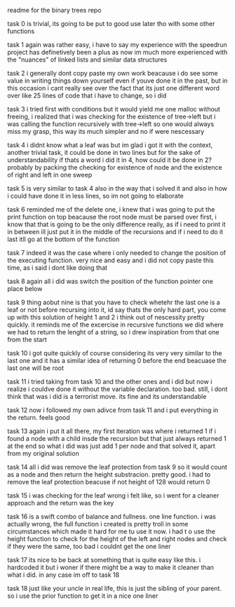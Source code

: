 readme for the binary trees repo

task 0 is trivial, its going to be put to good use later tho with some other functions

task 1 again was rather easy, i have to say my experience with the speedrun project has definetively been a plus as now im much more experienced with the "nuances" of linked lists and similar data structures

task 2 i generally dont copy paste my own work beacause i do see some value in writing things down yourself even if youve done it in the past, but in this occasion i cant really see over the fact that its just one different word over like 25 lines of code that i have to change, so i did

task 3 i tried first with conditions but it would yield me one malloc without freeing, i realized that i was checking for the existence of tree->left but i was calling the function recursively with tree->left so one would always miss my grasp, this way its much simpler and no if were nescessary

task 4 i didnt know what a leaf was but im glad i got it with the context, another trivial task, it could be done in two lines but for the sake of understandability if thats a word i did it in 4, how could it be done in 2? probably by packing the checking for existence of node and the existence of right and left in one sweep

task 5 is very similar to task 4 also in the way that i solved it and also in how i could have done it in less lines, so im not going to elaborate

task 6 reminded me of the delete one, i knew that i was going to put the print function on top beacause the root node must be parsed over first, i know that that is going to be the only difference really, as if i need to print it in between ill just put it in the middle of the recursions and if i need to do it last itll go at the bottom of the function

task 7 indeed it was the case where i only needed to change the position of the executing function. very nice and easy and i did not copy paste this time, as i said i dont like doing that

task 8 again all i did was switch the position of the function pointer one place below

task 9 thing aobut nine is that you have to check whetehr the last one is a leaf or not before recursing into it, id say thats the only hard part, you come up with this solution of height 1 and 2 i think out of nescessity pretty quickly. it reminds me of the excercise in recursive functions we did where we had to return the lenght of a string, so i drew inspiration from that one from the start

task 10 i got quite quickly of course considering its very very similar to the last one and it has a similar idea of returning 0 before the end beacuase the last one will be root

task 11 i tried taking from task 10 and the other ones and i did but now i realize i couldve done it without the variable declaration. too bad. still, i dont think that was i did is a terrorist move. its fine and its understandable

task 12 now i followed my own adivce from task 11 and i put everything in the return. feels good

task 13 again i put it all there, my first iteration was where i returned 1 if i found a node with a child insde the recursion but that just always returned 1 at the end so what i did was just add 1 per node and that solved it, apart from my original solution

task 14 all i did was remove the leaf protection from task 9 so it would count as a node and then return the height substracion. pretty good. i had to remove the leaf protection beacuse if not height of 128 would return 0

task 15 i was checking for the leaf wrong i felt like, so i went for a cleaner approach and the return was the key

task 16 is a swift combo of balance and fullness. one line function. i was actually wrong, the full function i created is pretty troll in some circumstances which made it hard for me tu use it now. i had t o use the height function to check for the height of the left and right nodes and check if they were the same, too bad i couldnt get the one liner

task 17 its  nice to be back at something that is quite easy like this. i hardcoded it but i woner if there might be a way to make it cleaner than what i did. in any case im off to task 18

task 18 just like your uncle in real life, this is just the sibling of your parent. so i use the prior function to get it in a nice one liner